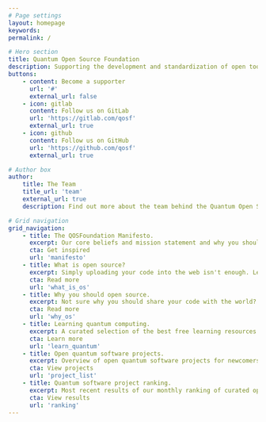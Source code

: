 ```yaml
---
# Page settings
layout: homepage
keywords:
permalink: /

# Hero section
title: Quantum Open Source Foundation
description: Supporting the development and standardization of open tools for quantum computing.
buttons:
    - content: Become a supporter
      url: '#'
      external_url: false
    - icon: gitlab
      content: Follow us on GitLab
      url: 'https://gitlab.com/qosf'
      external_url: true
    - icon: github
      content: Follow us on GitHub
      url: 'https://github.com/qosf'
      external_url: true

# Author box
author:
    title: The Team
    title_url: 'team'
    external_url: true
    description: Find out more about the team behind the Quantum Open Source Foundation (QOSF).

# Grid navigation
grid_navigation:
    - title: The QOSFoundation Manifesto.
      excerpt: Our core beliefs and mission statement and why you should get excited about us.
      cta: Get inspired
      url: 'manifesto'
    - title: What is open source?
      excerpt: Simply uploading your code into the web isn't enough. Learn what open source really means.
      cta: Read more
      url: 'what_is_os'
    - title: Why you should open source.
      excerpt: Not sure why you should share your code with the world? Here are three good reasons.
      cta: Read more
      url: 'why_os'
    - title: Learning quantum computing.
      excerpt: A curated selection of the best free learning resources on quantum computing for all skill levels.
      cta: Learn more
      url: 'learn_quantum'
    - title: Open quantum software projects.
      excerpt: Overview of open quantum software projects for newcomers, academics and experts alike.
      cta: View projects
      url: 'project_list'
    - title: Quantum software project ranking.
      excerpt: Most recent results of our monthly ranking of curated open quantum software projects.
      cta: View results
      url: 'ranking'
---
```

